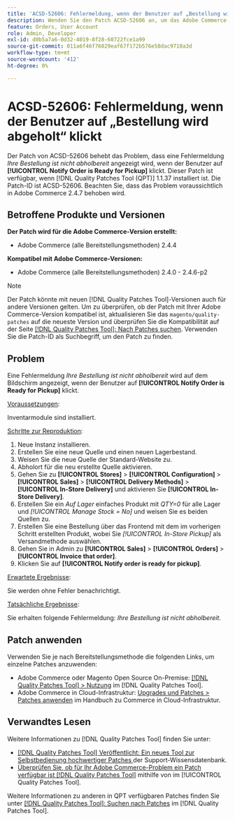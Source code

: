 ```yaml
---
title: 'ACSD-52606: Fehlermeldung, wenn der Benutzer auf „Bestellung wird abgeholt“ klickt'
description: Wenden Sie den Patch ACSD-52606 an, um das Adobe Commerce-Problem zu beheben, bei dem eine Fehlermeldung angezeigt wird, wenn der Benutzer auf **[!UICONTROL Notify Order is Ready for Pickup]** klickt.
feature: Orders, User Account
role: Admin, Developer
exl-id: d0b5a7a6-0d32-4019-8f28-60722fce1a99
source-git-commit: 011a6f46f76029eaf67f172b576e58dac9710a3d
workflow-type: tm+mt
source-wordcount: '412'
ht-degree: 0%

---
```


# ACSD-52606: Fehlermeldung, wenn der Benutzer auf „Bestellung wird abgeholt“ klickt

Der Patch von ACSD-52606 behebt das Problem, dass eine Fehlermeldung *Ihre Bestellung ist nicht abholbereit* angezeigt wird, wenn der Benutzer auf **[!UICONTROL Notify Order is Ready for Pickup]** klickt. Dieser Patch ist verfügbar, wenn [!DNL Quality Patches Tool (QPT)] 1.1.37 installiert ist. Die Patch-ID ist ACSD-52606. Beachten Sie, dass das Problem voraussichtlich in Adobe Commerce 2.4.7 behoben wird.

## Betroffene Produkte und Versionen

**Der Patch wird für die Adobe Commerce-Version erstellt:**

* Adobe Commerce (alle Bereitstellungsmethoden) 2.4.4

**Kompatibel mit Adobe Commerce-Versionen:**

* Adobe Commerce (alle Bereitstellungsmethoden) 2.4.0 - 2.4.6-p2

>[!NOTE]
>
>Der Patch könnte mit neuen [!DNL Quality Patches Tool]-Versionen auch für andere Versionen gelten. Um zu überprüfen, ob der Patch mit Ihrer Adobe Commerce-Version kompatibel ist, aktualisieren Sie das `magento/quality-patches` auf die neueste Version und überprüfen Sie die Kompatibilität auf der Seite [[!DNL Quality Patches Tool]: Nach Patches suchen](https://experienceleague.adobe.com/tools/commerce-quality-patches/index.html). Verwenden Sie die Patch-ID als Suchbegriff, um den Patch zu finden.

## Problem

Eine Fehlermeldung *Ihre Bestellung ist nicht abholbereit* wird auf dem Bildschirm angezeigt, wenn der Benutzer auf **[!UICONTROL Notify Order is Ready for Pickup]** klickt.

<u>Voraussetzungen</u>:

Inventarmodule sind installiert.

<u>Schritte zur Reproduktion</u>:

1. Neue Instanz installieren.
1. Erstellen Sie eine neue Quelle und einen neuen Lagerbestand.
1. Weisen Sie die neue Quelle der Standard-Website zu.
1. Abholort für die neu erstellte Quelle aktivieren.
1. Gehen Sie zu **[!UICONTROL Stores]** > **[!UICONTROL Configuration]** > **[!UICONTROL Sales]** > **[!UICONTROL Delivery Methods]** > **[!UICONTROL In-Store Delivery]** und aktivieren Sie **[!UICONTROL In-Store Delivery]**.
1. Erstellen Sie ein *Auf Lager* einfaches Produkt mit *QTY=0* für alle Lager und *[!UICONTROL Manage Stock = No]* und weisen Sie es beiden Quellen zu.
1. Erstellen Sie eine Bestellung über das Frontend mit dem im vorherigen Schritt erstellten Produkt, wobei Sie *[!UICONTROL In-Store Pickup]* als Versandmethode auswählen.
1. Gehen Sie in Admin zu **[!UICONTROL Sales]** > **[!UICONTROL Orders]** > **[!UICONTROL Invoice that order]**.
1. Klicken Sie auf **[!UICONTROL Notify order is ready for pickup]**.

<u>Erwartete Ergebnisse</u>:

Sie werden ohne Fehler benachrichtigt.

<u>Tatsächliche Ergebnisse</u>:

Sie erhalten folgende Fehlermeldung: *Ihre Bestellung ist nicht abholbereit*.

## Patch anwenden

Verwenden Sie je nach Bereitstellungsmethode die folgenden Links, um einzelne Patches anzuwenden:

* Adobe Commerce oder Magento Open Source On-Premise: [[!DNL Quality Patches Tool] > Nutzung](/help/tools/quality-patches-tool/usage.md) im [!DNL Quality Patches Tool].
* Adobe Commerce in Cloud-Infrastruktur: [Upgrades und Patches > Patches anwenden](https://experienceleague.adobe.com/docs/commerce-cloud-service/user-guide/develop/upgrade/apply-patches.html) im Handbuch zu Commerce in Cloud-Infrastruktur.

## Verwandtes Lesen

Weitere Informationen zu [!DNL Quality Patches Tool] finden Sie unter:

* [[!DNL Quality Patches Tool] Veröffentlicht: Ein neues Tool zur Selbstbedienung hochwertiger Patches ](https://experienceleague.adobe.com/en/docs/commerce-operations/tools/quality-patches-tool/quality-patches-tool-to-self-serve-quality-patches) der Support-Wissensdatenbank.
* [Überprüfen Sie, ob für Ihr Adobe Commerce-Problem ein Patch verfügbar ist [!DNL Quality Patches Tool]](/help/tools/quality-patches-tool/patches-available-in-qpt/check-patch-for-magento-issue-with-magento-quality-patches.md) mithilfe von im [!UICONTROL Quality Patches Tool].


Weitere Informationen zu anderen in QPT verfügbaren Patches finden Sie unter [[!DNL Quality Patches Tool]: Suchen nach Patches](https://experienceleague.adobe.com/tools/commerce-quality-patches/index.html) im [!DNL Quality Patches Tool].
